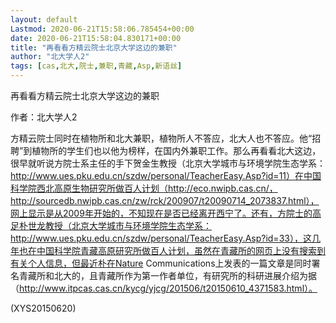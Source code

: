 ```yaml
---
layout: default
Lastmod: 2020-06-21T15:58:06.785454+00:00
date: 2020-06-21T15:58:04.830171+00:00
title: "再看看方精云院士北京大学这边的兼职"
author: "北大学人2"
tags: [cas,北大,院士,兼职,青藏,Asp,新语丝]
---
```


再看看方精云院士北京大学这边的兼职

作者：北大学人2

方精云院士同时在植物所和北大兼职，植物所人不答应，北大人也不答应。他“招聘”到植物所的学生们也以他为榜样，在国内外兼职工作。那么再看看北大这边，很早就听说方院士系主任的手下贺金生教授（北京大学城市与环境学院生态学系：http://www.ues.pku.edu.cn/szdw/personal/TeacherEasy.Asp?id=11）在中国科学院西北高原生物研究所做百人计划（http://eco.nwipb.cas.cn/，http://sourcedb.nwipb.cas.cn/zw/rck/200907/t20090714_2073837.html），网上显示是从2009年开始的，不知现在是否已经离开西宁了。还有，方院士的高足朴世龙教授（北京大学城市与环境学院生态学系：http://www.ues.pku.edu.cn/szdw/personal/TeacherEasy.Asp?id=33），这几年也在中国科学院青藏高原研究所做百人计划，虽然在青藏所的网页上没有搜索到有关个人信息，但最近朴在Nature Communications上发表的一篇文章是同时署名青藏所和北大的，且青藏所作为第一作者单位，有研究所的科研进展介绍为据（http://www.itpcas.cas.cn/kycg/yjcg/201506/t20150610_4371583.html）。

(XYS20150620)

